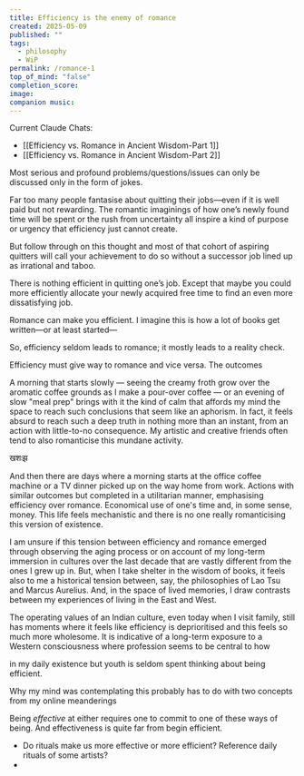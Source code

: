 ```yaml
---
title: Efficiency is the enemy of romance
created: 2025-05-09
published: ""
tags:
  - philosophy
  - WiP
permalink: /romance-1
top_of_mind: "false"
completion_score: 
image: 
companion music:
---
```

Current Claude Chats:
- [[Efficiency vs. Romance in Ancient Wisdom-Part 1]]
- [[Efficiency vs. Romance in Ancient Wisdom-Part 2]]

Most serious and profound problems/questions/issues can only be discussed only in the form of jokes.

Far too many people fantasise about quitting their jobs—even if it is well paid but not rewarding. The romantic imaginings of how one’s newly found time will be spent or the rush from uncertainty all inspire a kind of purpose or urgency that efficiency just cannot create. 

But follow through on this thought and most of that cohort of aspiring quitters will call your achievement to do so without a successor job lined up as irrational and taboo.


There is nothing efficient in quitting one’s job. Except that maybe you could more efficiently allocate your newly acquired free time to find an even more dissatisfying job.



Romance can make you efficient. I imagine this is how a lot of books get written—or at least started—

So, efficiency seldom leads to romance; it mostly leads to a reality check.

Efficiency must give way to romance and vice versa. The outcomes 


A morning that starts slowly — seeing the creamy froth grow over the aromatic coffee grounds as I make a pour-over coffee — or an evening of slow "meal prep" brings with it the kind of calm that affords my mind the space to reach such conclusions that seem like an aphorism. In fact, it feels absurd to reach such a deep truth in nothing more than an instant, from an action with little-to-no consequence. My artistic and creative friends often tend to also romanticise this mundane activity.

खशःझ 

And then there are days where a morning starts at the office coffee machine or a TV dinner picked up on the way home from work. Actions with similar outcomes but completed in a utilitarian manner, emphasising efficiency over romance. Economical use of one's time and, in some sense, money. This life feels mechanistic and there is no one really romanticising this version of existence.

I am unsure if this tension between efficiency and romance emerged through observing the aging process or on account of my long-term immersion in cultures over the last decade that are vastly different from the ones I grew up in. But, when I take shelter in the wisdom of books, it feels also to me a historical tension between, say, the philosophies of Lao Tsu and Marcus Aurelius. And, in the space of lived memories, I draw contrasts between my experiences of living in the East and West.

The operating values of an Indian culture, even today when I visit family, still has moments where it feels like efficiency is deprioritised and this feels so much more wholesome. It is indicative of a long-term exposure to a Western consciousness where profession seems to be central to how 

in my daily existence but youth is seldom spent thinking about being efficient.

Why my mind was contemplating this probably has to do with two concepts from my online meanderings 

Being _effective_ at either requires one to commit to one of these ways of being. And effectiveness is quite far from begin efficient.

- Do rituals make us more effective or more efficient? Reference daily rituals of some artists?
- 